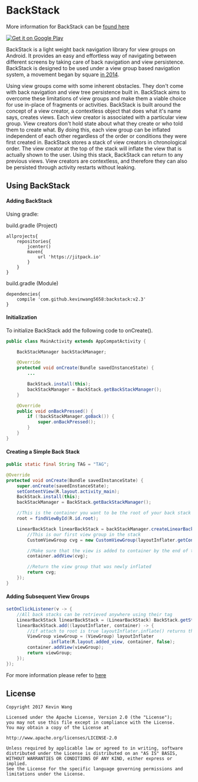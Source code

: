 # BackStack

More information for BackStack can be [found here](https://kevinwang5658.github.io/backstack/)

<a href="https://play.google.com/store/apps/details?id=com.rievo.android">
  <img alt="Get it on Google Play"
       src="https://github.com/steverichey/google-play-badge-svg/blob/master/img/ca_get.svg" />
</a>

BackStack is a light weight back navigation library for view groups on Android. It provides an easy and effortless way of navigating between different screens by taking care of back navigation and view persistence. BackStack is designed to be used under a view group based navigation system, a movement began by square [in 2014](https://medium.com/square-corner-blog/advocating-against-android-fragments-81fd0b462c97).

Using view groups come with some inherent obstacles. They don't come with back navigation and view tree persistence built in. BackStack aims to overcome these limitations of view groups and make them a viable choice for use in-place of fragments or activities. BackStack is built around the concept of a view creator, a contextless object that does what it's name says, creates views. Each view creator is associated with a particular view group. View creators don't hold state about what they create or who told them to create what. By doing this, each view group can be inflated independent of each other regardless of the order or conditions they were first created in. BackStack stores a stack of view creators in chronological order. The view creator at the top of the stack will inflate the view that is actually shown to the user. Using this stack, BackStack can return to any previous views. View creators are contextless, and therefore they can also be persisted through activity restarts without leaking.

## Using BackStack

#### Adding BackStack

Using gradle:

build.gradle (Project)
~~~Gradle
allprojects{
    repositories{
        jcenter()
        maven{
            url 'https://jitpack.io'
        }
    }
}
~~~

build.gradle (Module)
~~~Gradle
dependencies{
    compile 'com.github.kevinwang5658:backstack:v2.3'
}
~~~

#### Initialization

To initialize BackStack add the following code to onCreate().

~~~Java
public class MainActivity extends AppCompatActivity {

    BackStackManager backStackManager;

    @Override
    protected void onCreate(Bundle savedInstanceState) {
        ...

        BackStack.install(this);
        backStackManager = BackStack.getBackStackManager();
    }

    @Override
    public void onBackPressed() {
        if (!backStackManager.goBack()) {
            super.onBackPressed();
        }
    }
}
~~~

#### Creating a Simple Back Stack

```Java
public static final String TAG = "TAG";

@Override
protected void onCreate(Bundle savedInstanceState) {
    super.onCreate(savedInstanceState);
    setContentView(R.layout.activity_main);
    BackStack.install(this);
    backStackManager = BackStack.getBackStackManager();

    //This is the container you want to be the root of your back stack
    root = findViewById(R.id.root);

    LinearBackStack linearBackStack = backStackManager.createLinearBackStack("TAG", root, (layoutInflater, container) -> {
        //This is our first view group in the stack
        CustomViewGroup cvg = new CustomViewGroup(layoutInflater.getContext());

        //Make sure that the view is added to container by the end of this block
        container.addView(cvg);

        //Return the view group that was newly inflated
        return cvg;
    });
}
```

#### Adding Subsequent View Groups

```Java
setOnClickListener(v -> {
    //All back stacks can be retrieved anywhere using their tag
    LinearBackStack linearBackStack = (LinearBackStack) BackStack.getStack(MainActivity.TAG);
    linearBackStack.add((layoutInflater, container) -> {
        //if attach to root is true layoutInflater.inflate() returns the container instead
        ViewGroup viewGroup = (ViewGroup) layoutInflater
                .inflate(R.layout.added_view, container, false);
        container.addView(viewGroup);
        return viewGroup;
    });
});
```

For more information please refer to [here](https://kevinwang5658.github.io/backstack/)

## License
```
Copyright 2017 Kevin Wang

Licensed under the Apache License, Version 2.0 (the "License");
you may not use this file except in compliance with the License.
You may obtain a copy of the License at

http://www.apache.org/licenses/LICENSE-2.0

Unless required by applicable law or agreed to in writing, software
distributed under the License is distributed on an "AS IS" BASIS,
WITHOUT WARRANTIES OR CONDITIONS OF ANY KIND, either express or implied.
See the License for the specific language governing permissions and
limitations under the License.
```
